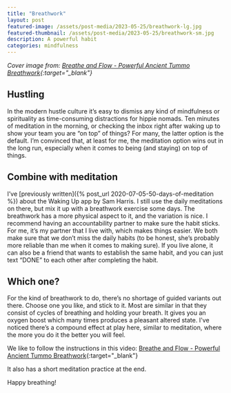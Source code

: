 ```yaml
---
title: "Breathwork"
layout: post
featured-image: /assets/post-media/2023-05-25/breathwork-lg.jpg
featured-thumbnail: /assets/post-media/2023-05-25/breathwork-sm.jpg
description: A powerful habit
categories: mindfulness
---
```


_Cover image from: [Breathe and Flow - Powerful Ancient Tummo Breathwork](https://www.youtube.com/watch?v=1LWi8oTZ8ew&ab_channel=BreatheandFlow){:target="\_blank"}_

## Hustling

In the modern hustle culture it’s easy to dismiss any kind of mindfulness or spirituality as time-consuming distractions for hippie nomads. Ten minutes of meditation in the morning, or checking the inbox right after waking up to show your team you are “on top” of things? For many, the latter option is the default. I’m convinced that, at least for me, the meditation option wins out in the long run, especially when it comes to being (and staying) on top of things.

## Combine with meditation

I’ve [previously written]({% post_url 2020-07-05-50-days-of-meditation %}) about the Waking Up app by Sam Harris. I still use the daily meditations on there, but mix it up with a breathwork exercise some days. The breathwork has a more physical aspect to it, and the variation is nice. I recommend having an accountability partner to make sure the habit sticks. For me, it’s my partner that I live with, which makes things easier. We both make sure that we don’t miss the daily habits (to be honest, she’s probably more reliable than me when it comes to making sure). If you live alone, it can also be a friend that wants to establish the same habit, and you can just text “DONE” to each other after completing the habit.

## Which one?

For the kind of breathwork to do, there’s no shortage of guided variants out there. Choose one you like, and stick to it. Most are similar in that they consist of cycles of breathing and holding your breath. It gives you an oxygen boost which many times produces a pleasant altered state. I've noticed there’s a compound effect at play here, similar to meditation, where the more you do it the better you will feel.

We like to follow the instructions in this video:
[Breathe and Flow - Powerful Ancient Tummo Breathwork](https://www.youtube.com/watch?v=1LWi8oTZ8ew&ab_channel=BreatheandFlow){:target="\_blank"}

It also has a short meditation practice at the end.

Happy breathing!
